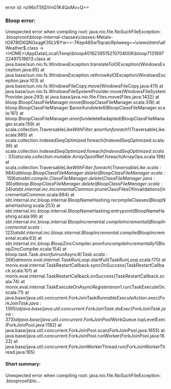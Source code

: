 error id: nz96oT5fjDVnG1K4QoMv+Q==
### Bloop error:

Unexpected error when compiling root: java.nio.file.NoSuchFileException: <WORKSPACE>\.bloop\root\bloop-internal-classes\classes-Metals-tG978lDXQNGxqgK35LV8Yw==-7Kep46SwTtqralcRpIweeg==\views\html\allWeather$.class -> <HOME>\AppData\Local\Temp\bloop4018239515210704006\bloop713189722497518613.class
	at java.base/sun.nio.fs.WindowsException.translateToIOException(WindowsException.java:85)
	at java.base/sun.nio.fs.WindowsException.rethrowAsIOException(WindowsException.java:103)
	at java.base/sun.nio.fs.WindowsFileCopy.move(WindowsFileCopy.java:411)
	at java.base/sun.nio.fs.WindowsFileSystemProvider.move(WindowsFileSystemProvider.java:293)
	at java.base/java.nio.file.Files.move(Files.java:1432)
	at bloop.BloopClassFileManager.move(BloopClassFileManager.scala:318)
	at bloop.BloopClassFileManager.$anonfun$delete$6(BloopClassFileManager.scala:161)
	at bloop.BloopClassFileManager.$anonfun$delete$6$adapted(BloopClassFileManager.scala:159)
	at scala.collection.TraversableLike$WithFilter.$anonfun$foreach$1(TraversableLike.scala:985)
	at scala.collection.IndexedSeqOptimized.foreach(IndexedSeqOptimized.scala:36)
	at scala.collection.IndexedSeqOptimized.foreach$(IndexedSeqOptimized.scala:33)
	at scala.collection.mutable.ArrayOps$ofRef.foreach(ArrayOps.scala:198)
	at scala.collection.TraversableLike$WithFilter.foreach(TraversableLike.scala:984)
	at bloop.BloopClassFileManager.delete(BloopClassFileManager.scala:159)
	at xsbti.compile.ClassFileManager.delete(ClassFileManager.java:36)
	at bloop.BloopClassFileManager.delete(BloopClassFileManager.scala:24)
	at sbt.internal.inc.IncrementalCommon$.pruneClassFilesOfInvalidations(IncrementalCommon.scala:884)
	at sbt.internal.inc.bloop.internal.BloopNameHashing.recompileClasses(BloopNameHashing.scala:253)
	at sbt.internal.inc.bloop.internal.BloopNameHashing.entrypoint(BloopNameHashing.scala:99)
	at sbt.internal.inc.bloop.internal.BloopIncremental$.compileIncremental(BloopIncremental.scala:123)
	at sbt.internal.inc.bloop.internal.BloopIncremental$.compile(BloopIncremental.scala:63)
	at sbt.internal.inc.bloop.BloopZincCompiler$.$anonfun$compileIncrementally$1(BloopZincCompiler.scala:154)
	at bloop.task.Task.$anonfun$runAsync$8(Task.scala:268)
	at monix.eval.internal.TaskRunLoop$.startFull(TaskRunLoop.scala:170)
	at monix.eval.internal.TaskRestartCallback.syncOnSuccess(TaskRestartCallback.scala:101)
	at monix.eval.internal.TaskRestartCallback.onSuccess(TaskRestartCallback.scala:74)
	at monix.eval.internal.TaskExecuteOn$AsyncRegister$$anon$1.run(TaskExecuteOn.scala:71)
	at java.base/java.util.concurrent.ForkJoinTask$RunnableExecuteAction.exec(ForkJoinTask.java:1395)
	at java.base/java.util.concurrent.ForkJoinTask.doExec(ForkJoinTask.java:373)
	at java.base/java.util.concurrent.ForkJoinPool$WorkQueue.topLevelExec(ForkJoinPool.java:1182)
	at java.base/java.util.concurrent.ForkJoinPool.scan(ForkJoinPool.java:1655)
	at java.base/java.util.concurrent.ForkJoinPool.runWorker(ForkJoinPool.java:1622)
	at java.base/java.util.concurrent.ForkJoinWorkerThread.run(ForkJoinWorkerThread.java:165)
#### Short summary: 

Unexpected error when compiling root: java.nio.file.NoSuchFileException: <WORKSPACE>\.bloop\root\blo...